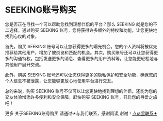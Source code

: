 # SEEKING账号购买

您是否正在寻找一个可以帮助您找到理想伴侣的平台？那么 SEEKING 就是您的不二选择。通过购买 SEEKING 账号，您将获得许多额外的特权和功能，让您更快地找到心仪的对象。

首先，购买 SEEKING 账号可以让您获得更多的曝光机会。您的个人资料将被优先推荐给其他用户，增加了被浏览和匹配的机会。其次，购买账号还可以让您获得更多的沟通特权，包括发送更多的消息、查看更多的用户资料等，让您能更轻松地与其他用户展开交流。

此外，购买 SEEKING 账号还可以让您获得更多的隐私保护和安全功能，确保您的个人信息不被泄露，让您能够更放心地使用平台进行交友。

总的来说，购买 SEEKING 账号不仅可以让您更快地找到理想的伴侣，还能为您的交友体验增添许多便利和安全保障。赶快购买 SEEKING 账号，开启您的寻爱之旅吧！

更多 关于SEEKING账号购买 请通过✈与我们联系，感谢阅读,谢谢！[点这里联系✈](https://sms.k02.cc)